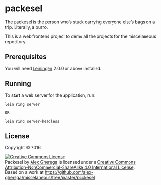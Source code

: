 # packesel
The packesel is the person who’s stuck carrying everyone else’s bags on a trip. Literally, a burro.

This is a web frontend project to demo all the projects for the miscelaneous repository.

## Prerequisites

You will need [Leiningen][] 2.0.0 or above installed.

[leiningen]: https://github.com/technomancy/leiningen

## Running

To start a web server for the application, run:

    lein ring server

    OR
    
    lein ring server-headless

## License

Copyright © 2016

<a rel="license" href="http://creativecommons.org/licenses/by-nc-sa/4.0/"><img alt="Creative Commons License" style="border-width:0" src="https://i.creativecommons.org/l/by-nc-sa/4.0/88x31.png" /></a><br /><span xmlns:dct="http://purl.org/dc/terms/" property="dct:title">Packesel</span> by <a xmlns:cc="http://creativecommons.org/ns#" href="https://github.com/alex-gherega/miscelaneous/tree/master/packesel" property="cc:attributionName" rel="cc:attributionURL">Alex Gherega</a> is licensed under a <a rel="license" href="http://creativecommons.org/licenses/by-nc-sa/4.0/">Creative Commons Attribution-NonCommercial-ShareAlike 4.0 International License</a>.<br />Based on a work at <a xmlns:dct="http://purl.org/dc/terms/" href="https://github.com/alex-gherega/miscelaneous/tree/master/packesel" rel="dct:source">https://github.com/alex-gherega/miscelaneous/tree/master/packesel</a>
